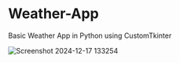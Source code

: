 # Weather-App
 Basic Weather App in Python using CustomTkinter

![Screenshot 2024-12-17 133254](https://github.com/user-attachments/assets/fd1d514f-3c3b-4341-91b1-2ca7e99ca404)

